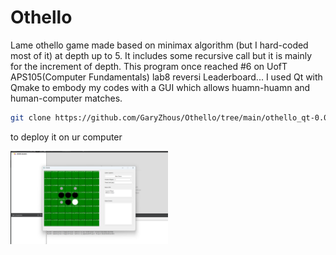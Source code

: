 # Othello
Lame othello game made based on minimax algorithm (but I hard-coded most of it) at depth up to 5. It includes some recursive call but it is mainly for the increment of depth.
This program once reached #6 on UofT APS105(Computer Fundamentals) lab8 reversi Leaderboard...
I used Qt with Qmake to embody my codes with a GUI which allows huamn-huamn and human-computer matches.
```sh
git clone https://github.com/GaryZhous/Othello/tree/main/othello_qt-0.0.1 <your project file>
```

to deploy it on ur computer

<img src="https://github.com/GaryZhous/Othello/blob/main/Othello.png" title="Components" width=50% height=50%>
